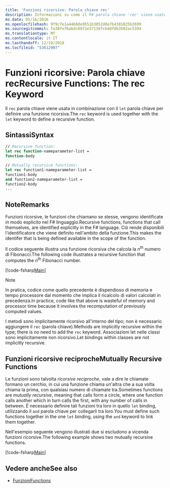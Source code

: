 ```yaml
---
title: 'Funzioni ricorsive: Parola chiave rec'
description: Informazioni su come il F# parola chiave 'rec' viene usato con la parola chiave 'let'. per definire una funzione ricorsiva.
ms.date: 05/16/2016
ms.openlocfilehash: 9f9c7e1a4468de9551b3852d0e7b4381025b2699
ms.sourcegitcommit: fa38fe76abdc8972e37138fcb4dfdb3502ac5394
ms.translationtype: MT
ms.contentlocale: it-IT
ms.lasthandoff: 12/19/2018
ms.locfileid: "53612907"
---
```

# <a name="recursive-functions-the-rec-keyword"></a><span data-ttu-id="15a16-103">Funzioni ricorsive: Parola chiave rec</span><span class="sxs-lookup"><span data-stu-id="15a16-103">Recursive Functions: The rec Keyword</span></span>

<span data-ttu-id="15a16-104">Il `rec` parola chiave viene usata in combinazione con il `let` parola chiave per definire una funzione ricorsiva.</span><span class="sxs-lookup"><span data-stu-id="15a16-104">The `rec` keyword is used together with the `let` keyword to define a recursive function.</span></span>

## <a name="syntax"></a><span data-ttu-id="15a16-105">Sintassi</span><span class="sxs-lookup"><span data-stu-id="15a16-105">Syntax</span></span>

```fsharp
// Recursive function:
let rec function-nameparameter-list =
function-body

// Mutually recursive functions:
let rec function1-nameparameter-list =
function1-body
and function2-nameparameter-list =
function2-body
...
```

## <a name="remarks"></a><span data-ttu-id="15a16-106">Note</span><span class="sxs-lookup"><span data-stu-id="15a16-106">Remarks</span></span>

<span data-ttu-id="15a16-107">Funzioni ricorsive, le funzioni che chiamano se stesse, vengono identificate in modo esplicito nel F# linguaggio.</span><span class="sxs-lookup"><span data-stu-id="15a16-107">Recursive functions, functions that call themselves, are identified explicitly in the F# language.</span></span> <span data-ttu-id="15a16-108">Ciò rende disponibili l'identificatore che viene definito nell'ambito della funzione.</span><span class="sxs-lookup"><span data-stu-id="15a16-108">This makes the identifer that is being defined available in the scope of the function.</span></span>

<span data-ttu-id="15a16-109">Il codice seguente illustra una funzione ricorsiva che calcola la *n*<sup>th</sup> numero di Fibonacci.</span><span class="sxs-lookup"><span data-stu-id="15a16-109">The following code illustrates a recursive function that computes the *n*<sup>th</sup> Fibonacci number.</span></span>

[!code-fsharp[Main](../../../../samples/snippets/fsharp/lang-ref-1/snippet4001.fs)]

> [!NOTE]
> <span data-ttu-id="15a16-110">In pratica, codice come quello precedente è dispendioso di memoria e tempo processore dal momento che implica il ricalcolo di valori calcolati in precedenza.</span><span class="sxs-lookup"><span data-stu-id="15a16-110">In practice, code like that above is wasteful of memory and processor time because it involves the recomputation of previously computed values.</span></span>

<span data-ttu-id="15a16-111">I metodi sono implicitamente ricorsivo all'interno del tipo; non è necessario aggiungere il `rec` (parola chiave).</span><span class="sxs-lookup"><span data-stu-id="15a16-111">Methods are implicitly recursive within the type; there is no need to add the `rec` keyword.</span></span> <span data-ttu-id="15a16-112">Associazioni let nelle classi sono implicitamente non ricorsivo.</span><span class="sxs-lookup"><span data-stu-id="15a16-112">Let bindings within classes are not implicitly recursive.</span></span>

## <a name="mutually-recursive-functions"></a><span data-ttu-id="15a16-113">Funzioni ricorsive reciproche</span><span class="sxs-lookup"><span data-stu-id="15a16-113">Mutually Recursive Functions</span></span>

<span data-ttu-id="15a16-114">Le funzioni sono talvolta *ricorsive reciproche*, vale a dire le chiamate formano un cerchio, in cui una funzione chiama un'altra che a sua volta chiama la prima, con qualsiasi numero di chiamate tra.</span><span class="sxs-lookup"><span data-stu-id="15a16-114">Sometimes functions are *mutually recursive*, meaning that calls form a circle, where one function calls another which in turn calls the first, with any number of calls in between.</span></span> <span data-ttu-id="15a16-115">È necessario definire tali funzioni tra loro in quello `let` binding, utilizzando il `and` parola chiave per collegarli tra loro.</span><span class="sxs-lookup"><span data-stu-id="15a16-115">You must define such functions together in the one `let` binding, using the `and` keyword to link them together.</span></span>

<span data-ttu-id="15a16-116">Nell'esempio seguente vengono illustrati due si escludono a vicenda funzioni ricorsive.</span><span class="sxs-lookup"><span data-stu-id="15a16-116">The following example shows two mutually recursive functions.</span></span>

[!code-fsharp[Main](../../../../samples/snippets/fsharp/lang-ref-1/snippet4002.fs)]

## <a name="see-also"></a><span data-ttu-id="15a16-117">Vedere anche</span><span class="sxs-lookup"><span data-stu-id="15a16-117">See also</span></span>

- [<span data-ttu-id="15a16-118">Funzioni</span><span class="sxs-lookup"><span data-stu-id="15a16-118">Functions</span></span>](index.md)